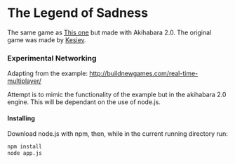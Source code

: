 # The Legend of Sadness

The same game as [This one](akihabara.github.com/demo-tlos) but made with Akihabara 2.0.
The original game was made by [Kesiev](http://kesiev.com).

### Experimental Networking 

Adapting from the example: http://buildnewgames.com/real-time-multiplayer/

Attempt is to mimic the functionality of the example but in the akihabara 2.0 engine. 
This will be dependant on the use of node.js.

#### Installing

Download node.js with npm, then, while in the current running directory run:

```bash
npm install
node app.js
```
